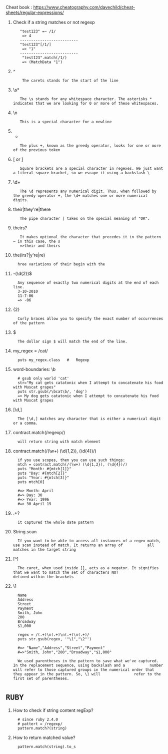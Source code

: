 Cheat book : https://www.cheatography.com/davechild/cheat-sheets/regular-expressions/

1. Check if a string matches or not regexp

          "test123" =~ /1/
           => 4
          --------------------------
          "test123"[/1/]
           => "1"
          --------------------------
           "test123".match(/1/)
           => (MatchData "1")
2. ^
           
           The carets stands for the start of the line
3. \s*
          
          The \s stands for any whitespace character. The asterisks * indicates that we are looking for 0 or more of these whitespaces.
4. \n
          
          This is a special character for a newline
5. +
          
          The plus +, known as the greedy operator, looks for one or more of the previous token
6. \[ or \]
          
          Square brackets are a special character in regexes. We just want a literal square bracket, so we escape it using a backslash \
7. \d+
          
          The \d represents any numerical digit. Thus, when followed by the greedy operator +, the \d+ matches one or more numerical digits.
8. their|they're|there
          
          
          The pipe character | takes on the special meaning of "OR".
9. theirs?
          
          It makes optional the character that precedes it in the pattern – in this case, the s
          =>their and theirs
10. the(irs?|y're|re)
          
          hree variations of their begin with the
11. -(\d{2})$
          
          Any sequence of exactly two numerical digits at the end of each line.
          3-10-2010
          11-7-06
          => -06
12. {2}
          
          Curly braces allow you to specify the exact number of occurrences of the pattern 
13. $
          
          The dollar sign $ will match the end of the line.
14. my_regex = /cat/
          
          puts my_regex.class   #   Regexp
15. word-boundaries: \b
          
          # gsub only world 'cat'
          str="My cat gets catatonic when I attempt to concatenate his food with Muscat grapes"
          puts str.gsub(/\bcat\b/, 'dog')
          => My dog gets catatonic when I attempt to concatenate his food with Muscat grapes
16. [\d,]

          The [\d,] matches any character that is either a numerical digit or a comma.
17. contract.match(/regexp/)
          
          will return string with match element
18. contract.match(/(\w+) (\d{1,2}), (\d{4})/)

          if you use scopes, then you can use such things:
          mtch = contract.match(/(\w+) (\d{1,2}), (\d{4})/)
          puts "Month: #{mtch[1]}"
          puts "Day: #{mtch[2]}"
          puts "Year: #{mtch[3]}"
          puts mtch[0]
          
          #=> Month: April
          #=> Day: 30
          #=> Year: 1996
          #=> 30 April 19
19. .+?

          it captured the whole date pattern
20. String.scan

          If you want to be able to access all instances of a regex match, use scan instead of match. It returns an array of           all matches in the target string
21. [^]
          
          The caret, when used inside [], acts as a negator. It signifies that we want to match the set of characters NOT               defined within the brackets
22. \1
          
          Name
          Address
          Street
          Payment
          Smith, John
          200
          Broadway
          $1,000
          
          regex = /(.+)\n(.+)\n(.+)\n(.+)/
          puts str.gsub(regex, '"\1","\2"')

          #=> "Name","Address","Street","Payment"
          #=>"Smith, John","200","Broadway","$1,000"
          
          We used parentheses in the pattern to save what we've captured. In the replacement sequence, using backslash and a           number will refer to those captured groups in the numerical order that they appear in the pattern. So, \1 will               refer to the first set of parentheses.
          
 # `RUBY`
 
 1. How to check if string content regExp?
          
          # since ruby 2.4.0
          # pattert = /regexp/
          pattern.match?(string)
 2. How to return matched value?
          
          pattern.match(string).to_s
          
